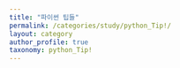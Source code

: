 ```yaml
---
title: "파이썬 팁들"
permalink: /categories/study/python_Tip!/
layout: category
author_profile: true
taxonomy: python_Tip!
---
```

